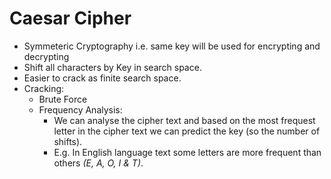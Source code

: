 # Caesar Cipher
* Symmeteric Cryptography i.e. same key will be used for encrypting and decrypting
* Shift all characters by Key in search space.
* Easier to crack as finite search space.
* Cracking:
  * Brute Force
  * Frequency Analysis: 
    - We can analyse the cipher text and based on the most frequest letter in the cipher text we can predict the key (so the number of shifts).
    - E.g. In English language text some letters are more frequent than others *(E, A, O, I & T)*.
